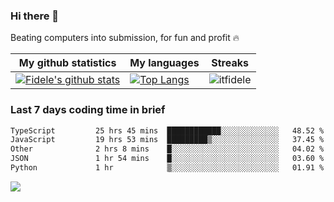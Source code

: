### Hi there 👋
<p>Beating computers into submission, for fun and profit 🔥</p>

|My github statistics|My languages|Streaks|
|-|-|-|
|[![Fidele's github stats](https://github-readme-stats.vercel.app/api?username=itfidele&count_private=true&show_icons=true&theme=dark&hide_title=true)](https://github.com/itfidele)|[![Top Langs](https://github-readme-stats.vercel.app/api/top-langs/?username=itfidele&show_icons=true&langs_count=8&theme=dark&layout=compact&hide_title=true)](https://github.com/itfidele)|![itfidele](https://github-readme-streak-stats.herokuapp.com/?user=itfidele&theme=dark)

### Last 7 days coding time in brief
<!--START_SECTION:waka-->

```txt
TypeScript         25 hrs 45 mins  ████████████░░░░░░░░░░░░░   48.52 %
JavaScript         19 hrs 53 mins  █████████▒░░░░░░░░░░░░░░░   37.45 %
Other              2 hrs 8 mins    █░░░░░░░░░░░░░░░░░░░░░░░░   04.02 %
JSON               1 hr 54 mins    █░░░░░░░░░░░░░░░░░░░░░░░░   03.60 %
Python             1 hr            ▒░░░░░░░░░░░░░░░░░░░░░░░░   01.91 %
```

<!--END_SECTION:waka-->

![](https://komarev.com/ghpvc/?username=itfidele)
